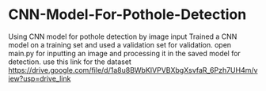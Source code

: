 # CNN-Model-For-Pothole-Detection
Using CNN model for pothole detection by image input Trained a CNN model on a training set and used a validation set for validation. open main.py for inputting an image and processing it in the saved model for detection. use this link for the dataset https://drive.google.com/file/d/1a8u8BWbKIVPVBXbgXsvfaR_6Pzh7UH4m/view?usp=drive_link
